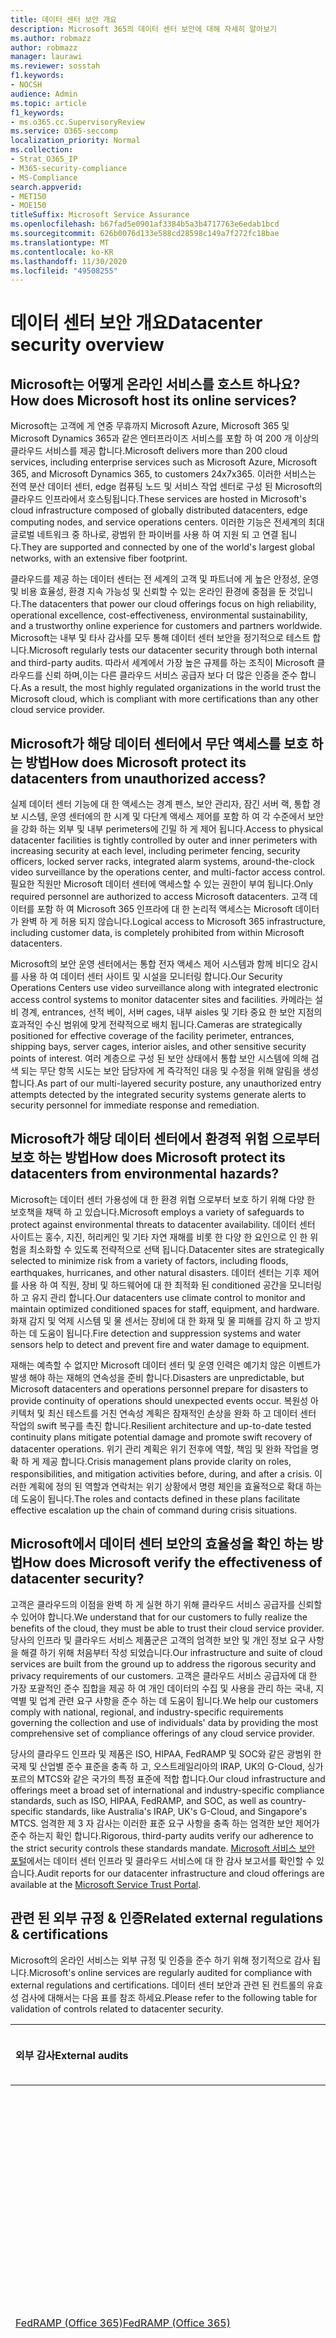 ```yaml
---
title: 데이터 센터 보안 개요
description: Microsoft 365의 데이터 센터 보안에 대해 자세히 알아보기
ms.author: robmazz
author: robmazz
manager: laurawi
ms.reviewer: sosstah
f1.keywords:
- NOCSH
audience: Admin
ms.topic: article
f1_keywords:
- ms.o365.cc.SupervisoryReview
ms.service: O365-seccomp
localization_priority: Normal
ms.collection:
- Strat_O365_IP
- M365-security-compliance
- MS-Compliance
search.appverid:
- MET150
- MOE150
titleSuffix: Microsoft Service Assurance
ms.openlocfilehash: b67fad5e0901af3384b5a3b4717763e6edab1bcd
ms.sourcegitcommit: 626b0076d133e588cd28598c149a7f272fc18bae
ms.translationtype: MT
ms.contentlocale: ko-KR
ms.lasthandoff: 11/30/2020
ms.locfileid: "49508255"
---
```

# <a name="datacenter-security-overview"></a><span data-ttu-id="62364-103">데이터 센터 보안 개요</span><span class="sxs-lookup"><span data-stu-id="62364-103">Datacenter security overview</span></span>

## <a name="how-does-microsoft-host-its-online-services"></a><span data-ttu-id="62364-104">Microsoft는 어떻게 온라인 서비스를 호스트 하나요?</span><span class="sxs-lookup"><span data-stu-id="62364-104">How does Microsoft host its online services?</span></span>

<span data-ttu-id="62364-105">Microsoft는 고객에 게 연중 무휴까지 Microsoft Azure, Microsoft 365 및 Microsoft Dynamics 365과 같은 엔터프라이즈 서비스를 포함 하 여 200 개 이상의 클라우드 서비스를 제공 합니다.</span><span class="sxs-lookup"><span data-stu-id="62364-105">Microsoft delivers more than 200 cloud services, including enterprise services such as Microsoft Azure, Microsoft 365, and Microsoft Dynamics 365, to customers 24x7x365.</span></span> <span data-ttu-id="62364-106">이러한 서비스는 전역 분산 데이터 센터, edge 컴퓨팅 노드 및 서비스 작업 센터로 구성 된 Microsoft의 클라우드 인프라에서 호스팅됩니다.</span><span class="sxs-lookup"><span data-stu-id="62364-106">These services are hosted in Microsoft's cloud infrastructure composed of globally distributed datacenters, edge computing nodes, and service operations centers.</span></span> <span data-ttu-id="62364-107">이러한 기능은 전세계의 최대 글로벌 네트워크 중 하나로, 광범위 한 파이버를 사용 하 여 지원 되 고 연결 됩니다.</span><span class="sxs-lookup"><span data-stu-id="62364-107">They are supported and connected by one of the world's largest global networks, with an extensive fiber footprint.</span></span>

<span data-ttu-id="62364-108">클라우드를 제공 하는 데이터 센터는 전 세계의 고객 및 파트너에 게 높은 안정성, 운영 및 비용 효율성, 환경 지속 가능성 및 신뢰할 수 있는 온라인 환경에 중점을 둔 것입니다.</span><span class="sxs-lookup"><span data-stu-id="62364-108">The datacenters that power our cloud offerings focus on high reliability, operational excellence, cost-effectiveness, environmental sustainability, and a trustworthy online experience for customers and partners worldwide.</span></span> <span data-ttu-id="62364-109">Microsoft는 내부 및 타사 감사를 모두 통해 데이터 센터 보안을 정기적으로 테스트 합니다.</span><span class="sxs-lookup"><span data-stu-id="62364-109">Microsoft regularly tests our datacenter security through both internal and third-party audits.</span></span> <span data-ttu-id="62364-110">따라서 세계에서 가장 높은 규제를 하는 조직이 Microsoft 클라우드를 신뢰 하며,이는 다른 클라우드 서비스 공급자 보다 더 많은 인증을 준수 합니다.</span><span class="sxs-lookup"><span data-stu-id="62364-110">As a result, the most highly regulated organizations in the world trust the Microsoft cloud, which is compliant with more certifications than any other cloud service provider.</span></span>

## <a name="how-does-microsoft-protect-its-datacenters-from-unauthorized-access"></a><span data-ttu-id="62364-111">Microsoft가 해당 데이터 센터에서 무단 액세스를 보호 하는 방법</span><span class="sxs-lookup"><span data-stu-id="62364-111">How does Microsoft protect its datacenters from unauthorized access?</span></span>

<span data-ttu-id="62364-112">실제 데이터 센터 기능에 대 한 액세스는 경계 펜스, 보안 관리자, 잠긴 서버 랙, 통합 경보 시스템, 운영 센터에의 한 시계 및 다단계 액세스 제어를 포함 하 여 각 수준에서 보안을 강화 하는 외부 및 내부 perimeters에 긴밀 하 게 제어 됩니다.</span><span class="sxs-lookup"><span data-stu-id="62364-112">Access to physical datacenter facilities is tightly controlled by outer and inner perimeters with increasing security at each level, including perimeter fencing, security officers, locked server racks, integrated alarm systems, around-the-clock video surveillance by the operations center, and multi-factor access control.</span></span> <span data-ttu-id="62364-113">필요한 직원만 Microsoft 데이터 센터에 액세스할 수 있는 권한이 부여 됩니다.</span><span class="sxs-lookup"><span data-stu-id="62364-113">Only required personnel are authorized to access Microsoft datacenters.</span></span> <span data-ttu-id="62364-114">고객 데이터를 포함 하 여 Microsoft 365 인프라에 대 한 논리적 액세스는 Microsoft 데이터가 완벽 하 게 허용 되지 않습니다.</span><span class="sxs-lookup"><span data-stu-id="62364-114">Logical access to Microsoft 365 infrastructure, including customer data, is completely prohibited from within Microsoft datacenters.</span></span>

<span data-ttu-id="62364-115">Microsoft의 보안 운영 센터에서는 통합 전자 액세스 제어 시스템과 함께 비디오 감시를 사용 하 여 데이터 센터 사이트 및 시설을 모니터링 합니다.</span><span class="sxs-lookup"><span data-stu-id="62364-115">Our Security Operations Centers use video surveillance along with integrated electronic access control systems to monitor datacenter sites and facilities.</span></span> <span data-ttu-id="62364-116">카메라는 설비 경계, entrances, 선적 베이, 서버 cages, 내부 aisles 및 기타 중요 한 보안 지점의 효과적인 수신 범위에 맞게 전략적으로 배치 됩니다.</span><span class="sxs-lookup"><span data-stu-id="62364-116">Cameras are strategically positioned for effective coverage of the facility perimeter, entrances, shipping bays, server cages, interior aisles, and other sensitive security points of interest.</span></span> <span data-ttu-id="62364-117">여러 계층으로 구성 된 보안 상태에서 통합 보안 시스템에 의해 검색 되는 무단 항목 시도는 보안 담당자에 게 즉각적인 대응 및 수정을 위해 알림을 생성 합니다.</span><span class="sxs-lookup"><span data-stu-id="62364-117">As part of our multi-layered security posture, any unauthorized entry attempts detected by the integrated security systems generate alerts to security personnel for immediate response and remediation.</span></span>

## <a name="how-does-microsoft-protect-its-datacenters-from-environmental-hazards"></a><span data-ttu-id="62364-118">Microsoft가 해당 데이터 센터에서 환경적 위험 으로부터 보호 하는 방법</span><span class="sxs-lookup"><span data-stu-id="62364-118">How does Microsoft protect its datacenters from environmental hazards?</span></span>

<span data-ttu-id="62364-119">Microsoft는 데이터 센터 가용성에 대 한 환경 위협 으로부터 보호 하기 위해 다양 한 보호책을 채택 하 고 있습니다.</span><span class="sxs-lookup"><span data-stu-id="62364-119">Microsoft employs a variety of safeguards to protect against environmental threats to datacenter availability.</span></span> <span data-ttu-id="62364-120">데이터 센터 사이트는 홍수, 지진, 허리케인 및 기타 자연 재해를 비롯 한 다양 한 요인으로 인 한 위험을 최소화할 수 있도록 전략적으로 선택 됩니다.</span><span class="sxs-lookup"><span data-stu-id="62364-120">Datacenter sites are strategically selected to minimize risk from a variety of factors, including floods, earthquakes, hurricanes, and other natural disasters.</span></span> <span data-ttu-id="62364-121">데이터 센터는 기후 제어를 사용 하 여 직원, 장비 및 하드웨어에 대 한 최적화 된 conditioned 공간을 모니터링 하 고 유지 관리 합니다.</span><span class="sxs-lookup"><span data-stu-id="62364-121">Our datacenters use climate control to monitor and maintain optimized conditioned spaces for staff, equipment, and hardware.</span></span> <span data-ttu-id="62364-122">화재 감지 및 억제 시스템 및 물 센서는 장비에 대 한 화재 및 물 피해를 감지 하 고 방지 하는 데 도움이 됩니다.</span><span class="sxs-lookup"><span data-stu-id="62364-122">Fire detection and suppression systems and water sensors help to detect and prevent fire and water damage to equipment.</span></span>

<span data-ttu-id="62364-123">재해는 예측할 수 없지만 Microsoft 데이터 센터 및 운영 인력은 예기치 않은 이벤트가 발생 해야 하는 재해의 연속성을 준비 합니다.</span><span class="sxs-lookup"><span data-stu-id="62364-123">Disasters are unpredictable, but Microsoft datacenters and operations personnel prepare for disasters to provide continuity of operations should unexpected events occur.</span></span> <span data-ttu-id="62364-124">복원성 아키텍처 및 최신 테스트를 거친 연속성 계획은 잠재적인 손상을 완화 하 고 데이터 센터 작업의 swift 복구를 촉진 합니다.</span><span class="sxs-lookup"><span data-stu-id="62364-124">Resilient architecture and up-to-date tested continuity plans mitigate potential damage and promote swift recovery of datacenter operations.</span></span> <span data-ttu-id="62364-125">위기 관리 계획은 위기 전후에 역할, 책임 및 완화 작업을 명확 하 게 제공 합니다.</span><span class="sxs-lookup"><span data-stu-id="62364-125">Crisis management plans provide clarity on roles, responsibilities, and mitigation activities before, during, and after a crisis.</span></span> <span data-ttu-id="62364-126">이러한 계획에 정의 된 역할과 연락처는 위기 상황에서 명령 체인을 효율적으로 확대 하는 데 도움이 됩니다.</span><span class="sxs-lookup"><span data-stu-id="62364-126">The roles and contacts defined in these plans facilitate effective escalation up the chain of command during crisis situations.</span></span>

## <a name="how-does-microsoft-verify-the-effectiveness-of-datacenter-security"></a><span data-ttu-id="62364-127">Microsoft에서 데이터 센터 보안의 효율성을 확인 하는 방법</span><span class="sxs-lookup"><span data-stu-id="62364-127">How does Microsoft verify the effectiveness of datacenter security?</span></span>

<span data-ttu-id="62364-128">고객은 클라우드의 이점을 완벽 하 게 실현 하기 위해 클라우드 서비스 공급자를 신뢰할 수 있어야 합니다.</span><span class="sxs-lookup"><span data-stu-id="62364-128">We understand that for our customers to fully realize the benefits of the cloud, they must be able to trust their cloud service provider.</span></span> <span data-ttu-id="62364-129">당사의 인프라 및 클라우드 서비스 제품군은 고객의 엄격한 보안 및 개인 정보 요구 사항을 해결 하기 위해 처음부터 작성 되었습니다.</span><span class="sxs-lookup"><span data-stu-id="62364-129">Our infrastructure and suite of cloud services are built from the ground up to address the rigorous security and privacy requirements of our customers.</span></span> <span data-ttu-id="62364-130">고객은 클라우드 서비스 공급자에 대 한 가장 포괄적인 준수 집합을 제공 하 여 개인 데이터의 수집 및 사용을 관리 하는 국내, 지역별 및 업계 관련 요구 사항을 준수 하는 데 도움이 됩니다.</span><span class="sxs-lookup"><span data-stu-id="62364-130">We help our customers comply with national, regional, and industry-specific requirements governing the collection and use of individuals' data by providing the most comprehensive set of compliance offerings of any cloud service provider.</span></span>

<span data-ttu-id="62364-131">당사의 클라우드 인프라 및 제품은 ISO, HIPAA, FedRAMP 및 SOC와 같은 광범위 한 국제 및 산업별 준수 표준을 충족 하 고, 오스트레일리아의 IRAP, UK의 G-Cloud, 싱가포르의 MTCS와 같은 국가의 특정 표준에 적합 합니다.</span><span class="sxs-lookup"><span data-stu-id="62364-131">Our cloud infrastructure and offerings meet a broad set of international and industry-specific compliance standards, such as ISO, HIPAA, FedRAMP, and SOC, as well as country-specific standards, like Australia's IRAP, UK's G-Cloud, and Singapore's MTCS.</span></span> <span data-ttu-id="62364-132">엄격한 제 3 자 감사는 이러한 표준 요구 사항을 충족 하는 엄격한 보안 제어가 준수 하는지 확인 합니다.</span><span class="sxs-lookup"><span data-stu-id="62364-132">Rigorous, third-party audits verify our adherence to the strict security controls these standards mandate.</span></span> <span data-ttu-id="62364-133">[Microsoft 서비스 보안 포털](https://servicetrust.microsoft.com/)에서는 데이터 센터 인프라 및 클라우드 서비스에 대 한 감사 보고서를 확인할 수 있습니다.</span><span class="sxs-lookup"><span data-stu-id="62364-133">Audit reports for our datacenter infrastructure and cloud offerings are available at the [Microsoft Service Trust Portal](https://servicetrust.microsoft.com/).</span></span>

## <a name="related-external-regulations--certifications"></a><span data-ttu-id="62364-134">관련 된 외부 규정 & 인증</span><span class="sxs-lookup"><span data-stu-id="62364-134">Related external regulations & certifications</span></span>

<span data-ttu-id="62364-135">Microsoft의 온라인 서비스는 외부 규정 및 인증을 준수 하기 위해 정기적으로 감사 됩니다.</span><span class="sxs-lookup"><span data-stu-id="62364-135">Microsoft's online services are regularly audited for compliance with external regulations and certifications.</span></span> <span data-ttu-id="62364-136">데이터 센터 보안과 관련 된 컨트롤의 유효성 검사에 대해서는 다음 표를 참조 하세요.</span><span class="sxs-lookup"><span data-stu-id="62364-136">Please refer to the following table for validation of controls related to datacenter security.</span></span>

| <span data-ttu-id="62364-137">**외부 감사**</span><span class="sxs-lookup"><span data-stu-id="62364-137">**External audits**</span></span> | <span data-ttu-id="62364-138">**단면**</span><span class="sxs-lookup"><span data-stu-id="62364-138">**Section**</span></span> | <span data-ttu-id="62364-139">**최신 보고서 날짜**</span><span class="sxs-lookup"><span data-stu-id="62364-139">**Latest report date**</span></span> |
|:--------------------|:------------|:-----------------------|  
| [<span data-ttu-id="62364-140">FedRAMP (Office 365)</span><span class="sxs-lookup"><span data-stu-id="62364-140">FedRAMP (Office 365)</span></span>](https://compliance.microsoft.com/compliancemanager) | <span data-ttu-id="62364-141">PE-2: 실제 액세스 권한 부여</span><span class="sxs-lookup"><span data-stu-id="62364-141">PE-2: Physical access authorizations</span></span> <br> <span data-ttu-id="62364-142">PE-3: 실제 액세스 제어</span><span class="sxs-lookup"><span data-stu-id="62364-142">PE-3: Physical access control</span></span> <br> <span data-ttu-id="62364-143">PE-6: 실제 액세스 모니터링</span><span class="sxs-lookup"><span data-stu-id="62364-143">PE-6: Monitoring physical access</span></span> <br> <span data-ttu-id="62364-144">PE-11: 비상 전력</span><span class="sxs-lookup"><span data-stu-id="62364-144">PE-11: Emergency power</span></span> <br> <span data-ttu-id="62364-145">PE-13: Fire 보호</span><span class="sxs-lookup"><span data-stu-id="62364-145">PE-13: Fire protection</span></span> <br> <span data-ttu-id="62364-146">PE-14: 온도 및 습도 컨트롤</span><span class="sxs-lookup"><span data-stu-id="62364-146">PE-14: Temperature and humidity controls</span></span> <br> <span data-ttu-id="62364-147">PE-15: 워터 데미지 보호</span><span class="sxs-lookup"><span data-stu-id="62364-147">PE-15: Water damage protection</span></span> | <span data-ttu-id="62364-148">2020 년 9 월 24 일</span><span class="sxs-lookup"><span data-stu-id="62364-148">September 24, 2020</span></span> |
| [<span data-ttu-id="62364-149">ISO 27001/27002 (Office 365)</span><span class="sxs-lookup"><span data-stu-id="62364-149">ISO 27001/27002 (Office 365)</span></span>](https://servicetrust.microsoft.com/ViewPage/MSComplianceGuideV3?command=Download&downloadType=Document&downloadId=d7864d4f-e053-4cc4-a964-fa526d07c3be&tab=7027ead0-3d6b-11e9-b9e1-290b1eb4cdeb&docTab=7027ead0-3d6b-11e9-b9e1-290b1eb4cdeb_ISO_Reports) <br><br> [<span data-ttu-id="62364-150">적용 가능성의 문</span><span class="sxs-lookup"><span data-stu-id="62364-150">Statement of Applicability</span></span>](https://servicetrust.microsoft.com/ViewPage/MSComplianceGuide?command=Download&downloadType=Document&downloadId=8ee1e46b-2ada-4e7b-bb7d-4c55a8cb6fcd&docTab=4ce99610-c9c0-11e7-8c2c-f908a777fa4d_ISO_Reports) <br> [<span data-ttu-id="62364-151">자격</span><span class="sxs-lookup"><span data-stu-id="62364-151">Certification</span></span>](https://servicetrust.microsoft.com/ViewPage/MSComplianceGuideV3?command=Download&downloadType=Document&downloadId=1e84a14a-2468-45ac-9412-5e53250d57ec&tab=7027ead0-3d6b-11e9-b9e1-290b1eb4cdeb&docTab=7027ead0-3d6b-11e9-b9e1-290b1eb4cdeb_ISO_Reports) | <span data-ttu-id="62364-152">11: 물리적 및 환경 보안</span><span class="sxs-lookup"><span data-stu-id="62364-152">A.11: Physical and environmental security</span></span> | <span data-ttu-id="62364-153">2020년 2월 22일</span><span class="sxs-lookup"><span data-stu-id="62364-153">February 22, 2020</span></span> |
| [<span data-ttu-id="62364-154">ISO 27017 (Office 365)</span><span class="sxs-lookup"><span data-stu-id="62364-154">ISO 27017 (Office 365)</span></span>](https://servicetrust.microsoft.com/ViewPage/MSComplianceGuideV3?command=Download&downloadType=Document&downloadId=d7864d4f-e053-4cc4-a964-fa526d07c3be&tab=7027ead0-3d6b-11e9-b9e1-290b1eb4cdeb&docTab=7027ead0-3d6b-11e9-b9e1-290b1eb4cdeb_ISO_Reports) <br><br> [<span data-ttu-id="62364-155">적용 가능성의 문</span><span class="sxs-lookup"><span data-stu-id="62364-155">Statement of Applicability</span></span>](https://servicetrust.microsoft.com/ViewPage/MSComplianceGuide?command=Download&downloadType=Document&downloadId=8ee1e46b-2ada-4e7b-bb7d-4c55a8cb6fcd&docTab=4ce99610-c9c0-11e7-8c2c-f908a777fa4d_ISO_Reports) <br> <span data-ttu-id="62364-156">자격 (https://servicetrust.microsoft.com/ViewPage/MSComplianceGuideV3?command=Download&downloadType=Document&downloadId=70de0999-5451-43a3-9ef4-761e8fbfb1a3&tab=7027ead0-3d6b-11e9-b9e1-290b1eb4cdeb&docTab=7027ead0-3d6b-11e9-b9e1-290b1eb4cdeb_ISO_Reports</span><span class="sxs-lookup"><span data-stu-id="62364-156">[Certification](https://servicetrust.microsoft.com/ViewPage/MSComplianceGuideV3?command=Download&downloadType=Document&downloadId=70de0999-5451-43a3-9ef4-761e8fbfb1a3&tab=7027ead0-3d6b-11e9-b9e1-290b1eb4cdeb&docTab=7027ead0-3d6b-11e9-b9e1-290b1eb4cdeb_ISO_Reports</span></span> | <span data-ttu-id="62364-157">11: 물리적 및 환경 보안</span><span class="sxs-lookup"><span data-stu-id="62364-157">A.11: Physical and environmental security</span></span> | <span data-ttu-id="62364-158">2020년 2월 22일</span><span class="sxs-lookup"><span data-stu-id="62364-158">February 22, 2020</span></span> |
| [<span data-ttu-id="62364-159">SOC 1(Office 365)</span><span class="sxs-lookup"><span data-stu-id="62364-159">SOC 1 (Office 365)</span></span>](https://servicetrust.microsoft.com/ViewPage/MSComplianceGuideV3?command=Download&downloadType=Document&downloadId=b07c0f7b-6bd5-4544-8255-7a5f14bf914a&tab=7027ead0-3d6b-11e9-b9e1-290b1eb4cdeb&docTab=7027ead0-3d6b-11e9-b9e1-290b1eb4cdeb_SOC_/_SSAE_16_Reports) | <span data-ttu-id="62364-160">CA-39: 데이터 센터 액세스 제어</span><span class="sxs-lookup"><span data-stu-id="62364-160">CA-39: Datacenter access controls</span></span> <br> <span data-ttu-id="62364-161">CA-40: 데이터 센터 네트워크 인증</span><span class="sxs-lookup"><span data-stu-id="62364-161">CA-40: Datacenter network authentication</span></span> <br> <span data-ttu-id="62364-162">CA-41: 데이터 센터의 두 요소 인증</span><span class="sxs-lookup"><span data-stu-id="62364-162">CA-41: Datacenter two-factor authentication</span></span> <br> <span data-ttu-id="62364-163">CA-48: 데이터 센터 로깅</span><span class="sxs-lookup"><span data-stu-id="62364-163">CA-48: Datacenter logging</span></span> | <span data-ttu-id="62364-164">2019년 9월 30일</span><span class="sxs-lookup"><span data-stu-id="62364-164">September 30, 2019</span></span> |
| [<span data-ttu-id="62364-165">SOC 2(Office 365)</span><span class="sxs-lookup"><span data-stu-id="62364-165">SOC 2 (Office 365)</span></span>](https://servicetrust.microsoft.com/ViewPage/MSComplianceGuideV3?command=Download&downloadType=Document&downloadId=fa062990-e758-4ddc-ace3-7fb21a301d09&tab=7027ead0-3d6b-11e9-b9e1-290b1eb4cdeb&docTab=7027ead0-3d6b-11e9-b9e1-290b1eb4cdeb_SOC_/_SSAE_16_Rep-11e9-b9e1-290b1eb4cdeb_SOC_/_SSAE_16_Reports) | <span data-ttu-id="62364-166">CA-39: 데이터 센터 액세스 제어</span><span class="sxs-lookup"><span data-stu-id="62364-166">CA-39: Datacenter access controls</span></span> <br> <span data-ttu-id="62364-167">CA-40: 데이터 센터 네트워크 인증</span><span class="sxs-lookup"><span data-stu-id="62364-167">CA-40: Datacenter network authentication</span></span> <br> <span data-ttu-id="62364-168">CA-41: 데이터 센터의 두 요소 인증</span><span class="sxs-lookup"><span data-stu-id="62364-168">CA-41: Datacenter two-factor authentication</span></span> <br> <span data-ttu-id="62364-169">CA-48: 데이터 센터 로깅</span><span class="sxs-lookup"><span data-stu-id="62364-169">CA-48: Datacenter logging</span></span> | <span data-ttu-id="62364-170">2019년 9월 30일</span><span class="sxs-lookup"><span data-stu-id="62364-170">September 30, 2019</span></span> |
